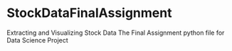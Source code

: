 # StockDataFinalAssignment
Extracting and Visualizing Stock Data
The Final Assignment python file for Data Science Project
